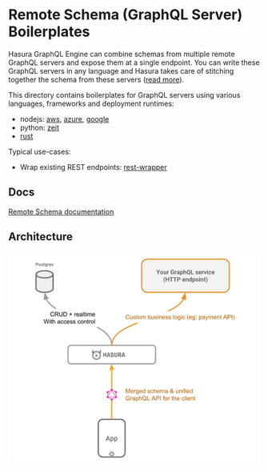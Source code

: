 # Remote Schema (GraphQL Server) Boilerplates

Hasura GraphQL Engine can combine schemas from multiple remote GraphQL servers
and expose them at a single endpoint. You can write these GraphQL servers in any
language and Hasura takes care of stitching together the schema from these
servers ([read more](../../../remote-schemas.md)).

This directory contains boilerplates for GraphQL servers using various
languages, frameworks and deployment runtimes:

- nodejs: [aws](aws-lambda/nodejs), [azure](azure-functions/nodejs), [google](google-cloud-functions/nodejs)
- python: [zeit](zeit-now/python)
- [rust](https://github.com/ronanyeah/rust-hasura)

Typical use-cases:

- Wrap existing REST endpoints: [rest-wrapper](rest-wrapper/)

## Docs

[Remote Schema documentation](https://hasura.io/docs/1.0/graphql/manual/remote-schemas/index.html)

## Architecture

![Remote schema architecture diagram](../../../assets/remote-schemas-arch.png)
